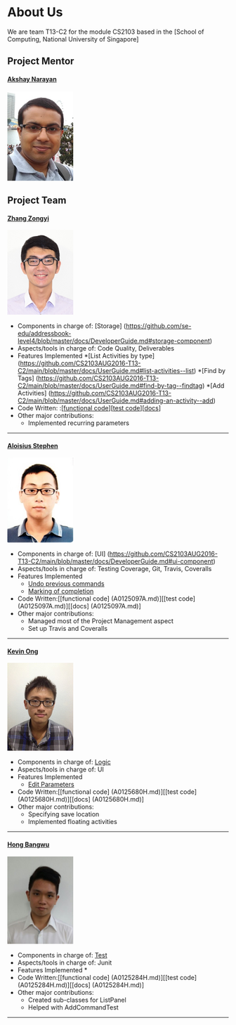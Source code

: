 # About Us

We are team T13-C2 for the module CS2103 based in the [School of Computing, National University of Singapore]

## Project Mentor

#### [Akshay Narayan](https://github.com/okkhoy)
<img src="images/AkshayNarayan.jpg" width="150"><br>


## Project Team

#### [Zhang Zongyi](http://github.com/zongyizzy)
<img src="images/Zongyi.jpg" width="150"><br>
* Components in charge of: [Storage] (https://github.com/se-edu/addressbook-level4/blob/master/docs/DeveloperGuide.md#storage-component)
* Aspects/tools in charge of: Code Quality, Deliverables
* Features Implemented
  *[List Activities by type] (https://github.com/CS2103AUG2016-T13-C2/main/blob/master/docs/UserGuide.md#list-activities--list)
    *[Find by Tags] (https://github.com/CS2103AUG2016-T13-C2/main/blob/master/docs/UserGuide.md#find-by-tag--findtag)
  *[Add Activities] (https://github.com/CS2103AUG2016-T13-C2/main/blob/master/docs/UserGuide.md#adding-an-activity--add)
* Code Written: :[[functional code](A0131813R.md)][[test code](A0131813R.md)][[docs](A0131813R.md)]
* Other major contributions:
  * Implemented recurring parameters
  
-----

#### [Aloisius Stephen](https://github.com/aloisiusStephen)
<img src="images/Aloisius.jpg" width="150"><br> 
* Components in charge of: [UI] (https://github.com/CS2103AUG2016-T13-C2/main/blob/master/docs/DeveloperGuide.md#ui-component)
* Aspects/tools in charge of: Testing Coverage, Git, Travis, Coveralls
* Features Implemented
  * [Undo previous commands](https://github.com/CS2103AUG2016-T13-C2/main/blob/master/docs/UserGuide.md#undoing-an-action--undo)
  * [Marking of completion](https://github.com/CS2103AUG2016-T13-C2/main/blob/master/docs/UserGuide.md#marking-an-activity-as-done-done)
* Code Written:[[functional code] (A0125097A.md)][[test code] (A0125097A.md)][[docs] (A0125097A.md)]
* Other major contributions:
  * Managed most of the Project Management aspect
  * Set up Travis and Coveralls

-----

#### [Kevin Ong](https://github.com/Kevin-Ong)
<img src="images/KevinOng.jpg" width="150"><br>
* Components in charge of:  [Logic](https://github.com/se-edu/addressbook-level4/blob/master/docs/DeveloperGuide.md#logic-component)
* Aspects/tools in charge of: UI
* Features Implemented
  * [Edit Parameters](https://github.com/CS2103AUG2016-T13-C2/main/blob/master/docs/UserGuide.md#editing-an-activity--edit)
* Code Written:[[functional code] (A0125680H.md)][[test code] (A0125680H.md)][[docs] (A0125680H.md)]
* Other major contributions:
  * Specifying save location
  * Implemented floating activities

-----

#### [Hong Bangwu](https://github.com/ndt93)
<img src="images/Bangwu.jpg" width="150"><br> 
* Components in charge of: [Test](https://github.com/CS2103AUG2016-T13-C2/main/blob/master/docs/DeveloperGuide.md#testing)
* Aspects/tools in charge of: Junit
* Features Implemented
  *
* Code Written:[[functional code] (A0125284H.md)][[test code] (A0125284H.md)][[docs] (A0125284H.md)]
* Other major contributions:
  * Created sub-classes for ListPanel
  * Helped with AddCommandTest
  
-----